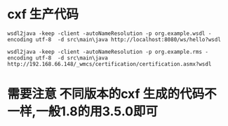 # cxf 生产代码
```shell
wsdl2java -keep -client -autoNameResolution -p org.example.wsdl -encoding utf-8  -d src\main\java http://localhost:8080/ws/hello?wsdl 
```
```shell
wsdl2java -keep -client -autoNameResolution -p org.example.rms -encoding utf-8  -d src\main\java http://192.168.66.148/_wmcs/certification/certification.asmx?wsdl
```

# 需要注意 不同版本的cxf 生成的代码不一样,一般1.8的用3.5.0即可